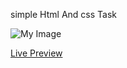 simple Html And css Task

![My Image](https://mir-s3-cdn-cf.behance.net/project_modules/1400/c82e28206270963.66c9821a9ec0d.png)

[Live Preview](https://amrhekal.github.io/Html-and-css-simple-RTL-page/)



